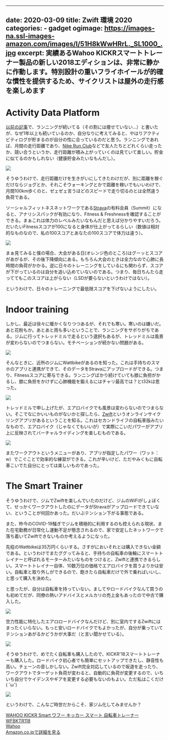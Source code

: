 
---
date: 2020-03-09
title: Zwift 環境 2020
categories: 
    - gadget
ogimage: https://images-na.ssl-images-amazon.com/images/I/51H8kWwHRrL._SL1000_.jpg
excerpt: 実績あるWahoo KICKRスマートトレーナー製品の新しい2018エディションは、非常に静かに作動します。特別設計の重いフライホイールが的確な慣性を提供するため、サイクリストは屋外の走行感を楽しめます
---

# Activity Data Platform

[以前の記事](/mol/log/look-back-2019/)で、ランニングが続いてる（その割には痩せていない...）と書いたが、なぜ1年以上も続いているのか、自分なりに考えてみると、やはりアクティビティログが貯まるのが自分の性に合っているのだと思う。ランニングであれば、月間の走行距離であり、[Nike Run Club](https://www.nike.com/jp/nrc-app)などで友人たちとどれくらい走ったか、競い合うというか、走行距離が積み上がっていくのは見ていて楽しい。貯金に似てるのかもしれない（健康貯金みたいなもんだし）。

![](/mol/images/2020/0309/01.png)

そうゆうわけで、走行距離だけを生きがいにしてきたわけだが、別に距離を稼ぐだけならジョグとか、それこそウォーキングとかで距離を稼いでもいいわけで、月間100km歩くのと、ゼェゼェ言うほどのスピードで走り切るのとは全然違う負荷である。

ソーシャルフィットネスネットワークである[Strava](https://www.strava.com/)の有料会員（Summit）になると、アナリシスパックが有効になり、Fitness & Freshnessを確認することができる。まぁこれは体力のレベルみたいなもんだと思えば分かりやすいだろう。だいたいFitnessスコアが100になると身体が仕上がってるらしい（数値は相対的なものなので、私の100スコアとあなたの100スコアで体力は違う）。

![](/mol/images/2020/0309/00.png)

まぁ見てみると僕の場合、大会がある日(オレンジ色のところ)はグーッとスコアがあがるが、その後下降傾向にある。もちろん大会のときは全力なので心肺に長時間の負荷がかかる。逆に日々のトレーニングをしているにも関わらず、スコアが下がっているのは自分を追い込めていないのである。つまり、毎日ちんたら走っててもこのスコアは上がらない（LSDが要らないというわけではない）。

というわけで、日々のトレーニングで最低限スコアを下げないようにしたい。

# Indoor training

しかし、最近は徐々に暖かくなりつつあるが、それでも寒い。寒いのは嫌いだ。あと花粉もか。あとあと雨も多いということで、ランニングをサボりがちである。ジムに行ってトレッドミルで走るという選択もあるが、トレッドミルは風景が変わらないのでつまらない。モチベーションが続かない問題がある。

[![](/mol/images/2020/0309/02.jpg)](http://wattcycling.jp/)

そんなときに、近所のジムにWattbikeがあるのを知った。これは手持ちのスマホのアプリと連携ができて、そのデータをStravaにアップロードができる。つまり、Fitnessスコアに寄与できる。ランニングばかり続けていても膝に負担がかるし、膝に負担をかけずに心肺機能を鍛えるにはチャリ最高では？とt32kは思った。

![](/mol/images/2020/0309/03.jpg)

トレッドミルで申し上げたが、エアロバイクでも風景は変わらないのでつまらない。そこでなにかいいものがないかと探したら、[Zwift](https://zwift.com/ja)というオンラインサイクリングアプリがあるということを知る。これはセカンドライフの自転車版みたいなもので、エアロバイク（じゃなくてもいいが）で実際にこいだパワーがアプリ上に反映されてバーチャルライディングを楽しむものである。

![](/mol/images/2020/0309/04.jpg)

またワークアウトというメニューがあり、アプリが指定したパワー（ワット：w）でこぐことで効率的な練習ができる。これが辛いけど、ただやみくもに自転車こいでた自分にとっては楽しいものであった。

# The Smart Trainer 

そうゆうわけで、ジムでZwiftを楽しんでいたのだけど、ジムのWiFiがしょぼくて、せっかくワークアウトしたのにデータがStravaがアップロードできていない、ということが何回かあった。だいぶテンション下がる事態である。

また、昨今のCOVID-19騒ぎでジムを積極的に利用するのも控えられる現状、また在宅勤務が日常化し運動不足が懸念されるので、家で安定したネットワークで落ち着いてZwiftできないものか考えるようになった。

先程のWattbikeは35万円くらいする。さすがにおいそれとは購入できない金額である。というわけでまたググってみると、手持ちの自転車の後輪にスマートトレイナーと呼ばれるモーターみたいなものをつけると、Zwiftと連携できるらしい。スマートトレイナー自体、10数万位の価格でエアロバイクを買うよりかは安い。自転車と取り外しができるので、飽きたら自転車だけで外で乗ればいいし、と思って購入を決めた。

と思ったが、自分は自転車を持っていない。ましてやロードバイクなんて買うのも初めてだが、同僚の熱いアドバイスとメルカリの売上金もあったので中古で購入した。

![](/mol/images/2020/0309/05.jpg)

空力性能に特化したエアロロードバイクなんだけど、別に室内でするZwiftにはまったくいらない。もっと安いロードバイクでもよかったが、自分が乗っていてテンションあがるかどうかが大事だ（と言い聞かせている）。

![](/mol/images/2020/0309/06.jpg)

そうゆうわけで、めでたく自転車も購入したので、KICKR'18スマートトレーナーも購入した。ロードバイク初心者でも簡単にセットアップできたし、静音性も高い。チェーンの音しかしない。Zwift完全対応しているので坂道を走ったり、ワークアウトでターゲット負荷が変わると、自動的に負荷が変更するので、いちいち自分でケイデンスやギアを変更する必要もないのもよい。ただ私はこくだけ( ˘ω˘)

![](/mol/images/2020/0309/07.jpg)

というわけで、こんなご時世だからこそ、家ジム化してみませんか？

<div class="__media"><a href="https://www.amazon.co.jp/dp/B07HCDQ348/?tag=warikiru-22" target="_blank" rel="noopener">
<img src="https://images-na.ssl-images-amazon.com/images/I/51H8kWwHRrL._SL1000_.jpg" alt="" class="__media__image">
<div class="__media__body">
    <div>WAHOO KICKR Smart ワフー キッカー スマート 自転車トレーナー WFBKTR118</div>
    <div class="__media__text">Wahoo</div>
    <div>Amazon.co.jpで詳細を見る</div>
</div>
</a></div>